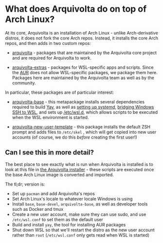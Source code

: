 # What does Arquivolta do on top of Arch Linux?

At its core, Arquivolta is an installation of Arch Linux - unlike Arch-derivative distros, it does not fork the core Arch repos. Instead, it installs the core Arch repos, and then adds in two custom repos:

- [arquivolta](https://github.com/arquivolta/repo) - packages that are maintained by the Arquivolta core project and are required for Arquivolta to work.

- [arquivolta-extras](https://github.com/arquivolta/extras) - packages for WSL-specific apps and scripts. Since the [AUR](/details/aur) does not allow WSL-specific packages, we package them here. Packages here are maintained by the Arquivolta team as well as by the community.

In particular, these packages are of particular interest:

- [arquivolta-base](https://github.com/arquivolta/repo/blob/main/arquivolta-base/PKGBUILD) - this metapackage installs several dependencies required to build [Yay](https://github.com/jguer/yay), as well as [setting up systemd](https://github.com/arquivolta/wsl-enable-systemd), [bridging Windows SSH to WSL](https://github.com/arquivolta/wsl-use-windows-openssh), and sets up [/etc/wsl.d](https://github.com/arquivolta/wsl-set-up-wsld), which allows scripts to be executed when the WSL environment is started.

- [arquivolta-new-user-template](https://github.com/arquivolta/arquivolta-new-user-template) - this package installs the default ZSH prompt and adds files to `/etc/skel` , which will get copied into new user accounts (of course, we do this _before_ creating the first user!)

## Can I see this in more detail?

The best place to see exactly what is run when Arquivolta is installed is to look at this file in [the Arquivolta installer](https://github.com/arquivolta/desktop/blob/main/lib/platform/win32/install_arch.dart) - these scripts are executed once the base Arch Linux image is converted and imported.

The tl;dr; version is:

- Set up `pacman` and add Arquivolta's repos
- Set Arch Linux's locale to whatever locale Windows is using
- Install `base`, `base-devel`, `arquivolta-base`, as well as developer tools such as Docker and tmux
- Create a new user account, make sure they can use sudo, and use `/etc/wsl.conf` to set them as the default user
- Build and install `yay`, the tool for installing AUR packages
- Shut down WSL so that we'll restart the distro as the new user account rather than `root` (`/etc/wsl.conf` only gets read when WSL is started)
